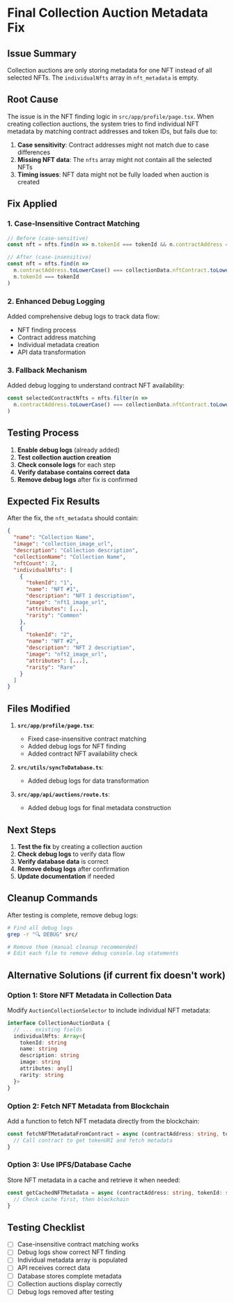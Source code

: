 # Final Collection Auction Metadata Fix

## Issue Summary
Collection auctions are only storing metadata for one NFT instead of all selected NFTs. The `individualNfts` array in `nft_metadata` is empty.

## Root Cause
The issue is in the NFT finding logic in `src/app/profile/page.tsx`. When creating collection auctions, the system tries to find individual NFT metadata by matching contract addresses and token IDs, but fails due to:

1. **Case sensitivity**: Contract addresses might not match due to case differences
2. **Missing NFT data**: The `nfts` array might not contain all the selected NFTs
3. **Timing issues**: NFT data might not be fully loaded when auction is created

## Fix Applied

### 1. Case-Insensitive Contract Matching
```typescript
// Before (case-sensitive)
const nft = nfts.find(n => n.tokenId === tokenId && n.contractAddress === collectionData.nftContract)

// After (case-insensitive)
const nft = nfts.find(n => 
  n.contractAddress.toLowerCase() === collectionData.nftContract.toLowerCase() && 
  n.tokenId === tokenId
)
```

### 2. Enhanced Debug Logging
Added comprehensive debug logs to track data flow:
- NFT finding process
- Contract address matching
- Individual metadata creation
- API data transformation

### 3. Fallback Mechanism
Added debug logging to understand contract NFT availability:
```typescript
const selectedContractNfts = nfts.filter(n => 
  n.contractAddress.toLowerCase() === collectionData.nftContract.toLowerCase()
)
```

## Testing Process

1. **Enable debug logs** (already added)
2. **Test collection auction creation**
3. **Check console logs** for each step
4. **Verify database contains correct data**
5. **Remove debug logs** after fix is confirmed

## Expected Fix Results

After the fix, the `nft_metadata` should contain:
```json
{
  "name": "Collection Name",
  "image": "collection_image_url",
  "description": "Collection description", 
  "collectionName": "Collection Name",
  "nftCount": 2,
  "individualNfts": [
    {
      "tokenId": "1",
      "name": "NFT #1",
      "description": "NFT 1 description",
      "image": "nft1_image_url",
      "attributes": [...],
      "rarity": "Common"
    },
    {
      "tokenId": "2",
      "name": "NFT #2", 
      "description": "NFT 2 description",
      "image": "nft2_image_url",
      "attributes": [...],
      "rarity": "Rare"
    }
  ]
}
```

## Files Modified

1. **`src/app/profile/page.tsx`**:
   - Fixed case-insensitive contract matching
   - Added debug logs for NFT finding
   - Added contract NFT availability check

2. **`src/utils/syncToDatabase.ts`**:
   - Added debug logs for data transformation

3. **`src/app/api/auctions/route.ts`**:
   - Added debug logs for final metadata construction

## Next Steps

1. **Test the fix** by creating a collection auction
2. **Check debug logs** to verify data flow
3. **Verify database data** is correct
4. **Remove debug logs** after confirmation
5. **Update documentation** if needed

## Cleanup Commands

After testing is complete, remove debug logs:
```bash
# Find all debug logs
grep -r "🔍 DEBUG" src/

# Remove them (manual cleanup recommended)
# Edit each file to remove debug console.log statements
```

## Alternative Solutions (if current fix doesn't work)

### Option 1: Store NFT Metadata in Collection Data
Modify `AuctionCollectionSelector` to include individual NFT metadata:
```typescript
interface CollectionAuctionData {
  // ... existing fields
  individualNfts: Array<{
    tokenId: string
    name: string
    description: string
    image: string
    attributes: any[]
    rarity: string
  }>
}
```

### Option 2: Fetch NFT Metadata from Blockchain
Add a function to fetch NFT metadata directly from the blockchain:
```typescript
const fetchNFTMetadataFromContract = async (contractAddress: string, tokenId: string) => {
  // Call contract to get tokenURI and fetch metadata
}
```

### Option 3: Use IPFS/Database Cache
Store NFT metadata in a cache and retrieve it when needed:
```typescript
const getCachedNFTMetadata = async (contractAddress: string, tokenId: string) => {
  // Check cache first, then blockchain
}
```

## Testing Checklist

- [ ] Case-insensitive contract matching works
- [ ] Debug logs show correct NFT finding
- [ ] Individual metadata array is populated
- [ ] API receives correct data
- [ ] Database stores complete metadata
- [ ] Collection auctions display correctly
- [ ] Debug logs removed after testing